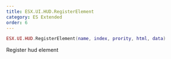 ```yaml
---
title: ESX.UI.HUD.RegisterElement
category: ES Extended
order: 6
---
```


```lua
ESX.UI.HUD.RegisterElement(name, index, prority, html, data)
```

Register hud element

